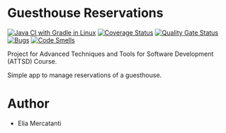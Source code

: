 # Guesthouse Reservations
[![Java CI with Gradle in Linux](https://github.com/elia-mercatanti/guesthouse-reservations/actions/workflows/gradle-linux.yml/badge.svg)](https://github.com/elia-mercatanti/guesthouse-reservations/actions/workflows/gradle-linux.yml)
[![Coverage Status](https://coveralls.io/repos/github/elia-mercatanti/guesthouse-reservations/badge.svg)](https://coveralls.io/github/elia-mercatanti/guesthouse-reservations)
[![Quality Gate Status](https://sonarcloud.io/api/project_badges/measure?project=elia-mercatanti_guesthouse-reservations&metric=alert_status)](https://sonarcloud.io/dashboard?id=elia-mercatanti_guesthouse-reservations)
[![Bugs](https://sonarcloud.io/api/project_badges/measure?project=elia-mercatanti_guesthouse-reservations&metric=bugs)](https://sonarcloud.io/dashboard?id=elia-mercatanti_guesthouse-reservations)
[![Code Smells](https://sonarcloud.io/api/project_badges/measure?project=elia-mercatanti_guesthouse-reservations&metric=code_smells)](https://sonarcloud.io/dashboard?id=elia-mercatanti_guesthouse-reservations)

Project for Advanced Techniques and Tools for Software Development (ATTSD) Course.

Simple app to manage reservations of a guesthouse.

# Author
- Elia Mercatanti
